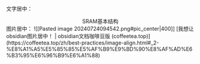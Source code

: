 文字居中：
<center>SRAM基本结构</center>
图片居中：
![[Pasted image 20240724094542.png#pic_center|400]]
[我想让obsidian图片居中！ | obsidian文档咖啡豆版 (coffeetea.top)](https://coffeetea.top/zh/best-practices/image-align.html#_2-%E8%A1%A5%E5%85%85%E5%AF%B9%E9%BD%90%E8%AF%AD%E6%B3%95%E6%96%B9%E6%A1%88)
